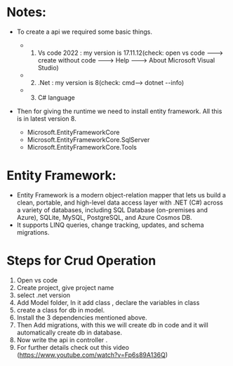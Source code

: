 # Notes:

- To create a api we required some basic things.
   - 1. Vs code 2022 : my version is 17.11.12(check: open vs code ---> create without code ---> Help ---> About Microsoft Visual Studio)
   - 2. .Net : my version is 8(check: cmd--> dotnet --info)
   - 3. C# language

- Then for giving the runtime we need to install entity framework. All this is in latest version 8.
   - Microsoft.EntityFrameworkCore
   - Microsoft.EntityFrameworkCore.SqlServer
   - Microsoft.EntityFrameworkCore.Tools

# Entity Framework:
- Entity Framework is a modern object-relation mapper that lets us build a clean, portable, and high-level data access layer with .NET (C#) across a variety of databases, including SQL Database (on-premises and Azure), SQLite, MySQL, PostgreSQL, and Azure Cosmos DB.
-  It supports LINQ queries, change tracking, updates, and schema migrations.

# Steps for Crud Operation
1. Open vs code
2. Create project, give project name
3. select .net version 
4. Add Model folder, In it add class , declare the variables in class
5. create a class for db in model.
6. Install the 3 dependencies mentioned above.
7. Then Add migrations, with this we will create db in code and it will automatically create db in database.
8. Now write the api in controller .
9. For further details check out this video (https://www.youtube.com/watch?v=Fp6s89A136Q)

